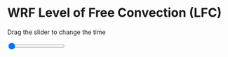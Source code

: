 <h1>WRF Level of Free Convection (LFC)</h1>
<p>Drag the slider to change the time</p>

<div class="slidecontainer">
<input oninput='setImage(this)' class="slider" type="range" min="0" max="49" value="0" step="1" />
<img id='img'/>
</div>

<script>
var img = document.getElementById('img');
var img_array = ['/assets/images/wrf/lc_wrfout_d01_2020-05-19_12:00:00.png',
'/assets/images/wrf/lc_wrfout_d01_2020-05-19_13:00:00.png',
'/assets/images/wrf/lc_wrfout_d01_2020-05-19_14:00:00.png',
'/assets/images/wrf/lc_wrfout_d01_2020-05-19_15:00:00.png',
'/assets/images/wrf/lc_wrfout_d01_2020-05-19_16:00:00.png',
'/assets/images/wrf/lc_wrfout_d01_2020-05-19_17:00:00.png',
'/assets/images/wrf/lc_wrfout_d01_2020-05-19_18:00:00.png',
'/assets/images/wrf/lc_wrfout_d01_2020-05-19_19:00:00.png',
'/assets/images/wrf/lc_wrfout_d01_2020-05-19_20:00:00.png',
'/assets/images/wrf/lc_wrfout_d01_2020-05-19_21:00:00.png',
'/assets/images/wrf/lc_wrfout_d01_2020-05-19_22:00:00.png',
'/assets/images/wrf/lc_wrfout_d01_2020-05-19_23:00:00.png',
'/assets/images/wrf/lc_wrfout_d01_2020-05-20_00:00:00.png',
'/assets/images/wrf/lc_wrfout_d01_2020-05-20_01:00:00.png',
'/assets/images/wrf/lc_wrfout_d01_2020-05-20_02:00:00.png',
'/assets/images/wrf/lc_wrfout_d01_2020-05-20_03:00:00.png',
'/assets/images/wrf/lc_wrfout_d01_2020-05-20_04:00:00.png',
'/assets/images/wrf/lc_wrfout_d01_2020-05-20_05:00:00.png',
'/assets/images/wrf/lc_wrfout_d01_2020-05-20_06:00:00.png',
'/assets/images/wrf/lc_wrfout_d01_2020-05-20_07:00:00.png',
'/assets/images/wrf/lc_wrfout_d01_2020-05-20_08:00:00.png',
'/assets/images/wrf/lc_wrfout_d01_2020-05-20_09:00:00.png',
'/assets/images/wrf/lc_wrfout_d01_2020-05-20_10:00:00.png',
'/assets/images/wrf/lc_wrfout_d01_2020-05-20_11:00:00.png',
'/assets/images/wrf/lc_wrfout_d01_2020-05-20_12:00:00.png',
'/assets/images/wrf/lc_wrfout_d01_2020-05-20_13:00:00.png',
'/assets/images/wrf/lc_wrfout_d01_2020-05-20_14:00:00.png',
'/assets/images/wrf/lc_wrfout_d01_2020-05-20_15:00:00.png',
'/assets/images/wrf/lc_wrfout_d01_2020-05-20_16:00:00.png',
'/assets/images/wrf/lc_wrfout_d01_2020-05-20_17:00:00.png',
'/assets/images/wrf/lc_wrfout_d01_2020-05-20_18:00:00.png',
'/assets/images/wrf/lc_wrfout_d01_2020-05-20_19:00:00.png',
'/assets/images/wrf/lc_wrfout_d01_2020-05-20_20:00:00.png',
'/assets/images/wrf/lc_wrfout_d01_2020-05-20_21:00:00.png',
'/assets/images/wrf/lc_wrfout_d01_2020-05-20_22:00:00.png',
'/assets/images/wrf/lc_wrfout_d01_2020-05-20_23:00:00.png',
'/assets/images/wrf/lc_wrfout_d01_2020-05-21_00:00:00.png',
'/assets/images/wrf/lc_wrfout_d01_2020-05-21_01:00:00.png',
'/assets/images/wrf/lc_wrfout_d01_2020-05-21_02:00:00.png',
'/assets/images/wrf/lc_wrfout_d01_2020-05-21_03:00:00.png',
'/assets/images/wrf/lc_wrfout_d01_2020-05-21_04:00:00.png',
'/assets/images/wrf/lc_wrfout_d01_2020-05-21_05:00:00.png',
'/assets/images/wrf/lc_wrfout_d01_2020-05-21_06:00:00.png',
'/assets/images/wrf/lc_wrfout_d01_2020-05-21_07:00:00.png',
'/assets/images/wrf/lc_wrfout_d01_2020-05-21_08:00:00.png',
'/assets/images/wrf/lc_wrfout_d01_2020-05-21_09:00:00.png',
'/assets/images/wrf/lc_wrfout_d01_2020-05-21_10:00:00.png',
'/assets/images/wrf/lc_wrfout_d01_2020-05-21_11:00:00.png',
'/assets/images/wrf/lc_wrfout_d01_2020-05-21_12:00:00.png',];
function setImage(obj)
{
        var value = obj.value;
        img.src = img_array[value];

}
</script>
